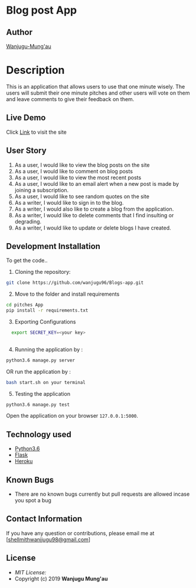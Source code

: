 # Blog post  App

## Author

[Wanjugu-Mung'au](https://github.com/wanjugu96)

# Description
This is an application that allows users to use that one minute wisely. The users will submit their one minute pitches and other users will vote on them and leave comments to give their feedback on them.

## Live Demo

Click [Link](https://the-blogs-application.herokuapp.com/) to visit the site


## User Story
1. As a user, I would like to view the blog posts on the site
2. As a user, I would like to comment on blog posts
3. As a user, I would like to view the most recent posts
4. As a user, I would like to an email alert when a new post is made by joining a subscription.
5. As a user, I would like to see random quotes on the site
6. As a writer, I would like to sign in to the blog.
7. As a writer, I would also like to create a blog from the application.
8. As a writer, I would like to delete comments that I find insulting or degrading.
9. As a writer, I would like to update or delete blogs I have created.
## Development Installation
To get the code..

1. Cloning the repository:
  ```bash
  git clone https://github.com/wanjugu96/Blogs-app.git
  ```
2. Move to the folder and install requirements
  ```bash
  cd pitches App
  pip install -r requirements.txt
  ```
3. Exporting Configurations
  ```bash
    export SECRET_KEY=<your key>
    
  ```
4. Running the application by :
  ```bash
  python3.6 manage.py server
  ```
  OR run the application by :
  ```bash
  bash start.sh on your terminal
  ```

5. Testing the application
  ```bash
  python3.6 manage.py test
  ```
Open the application on your browser `127.0.0.1:5000`.


## Technology used

* [Python3.6](https://www.python.org/)
* [Flask](http://flask.pocoo.org/)
* [Heroku](https://heroku.com)


## Known Bugs
* There are no known bugs currently but pull requests are allowed incase you spot a bug

## Contact Information 

If you have any question or contributions, please email me at [shellmithwanjjugu98@gmail.com]

## License
* *MIT License:*
* Copyright (c) 2019 **Wanjugu Mung'au**
